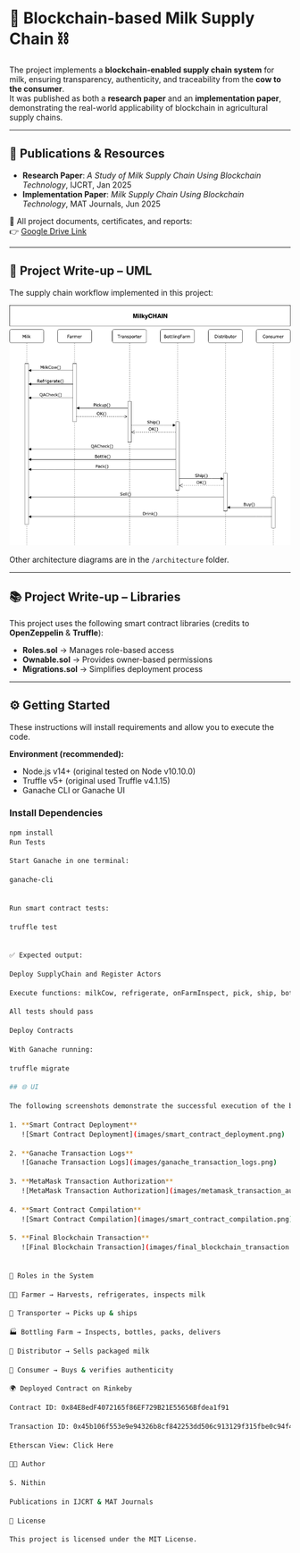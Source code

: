 # 🥛 Blockchain-based Milk Supply Chain ⛓️

The project implements a **blockchain-enabled supply chain system** for milk, ensuring transparency, authenticity, and traceability from the **cow to the consumer**.  
It was published as both a **research paper** and an **implementation paper**, demonstrating the real-world applicability of blockchain in agricultural supply chains.

---

## 📑 Publications & Resources
- **Research Paper**: *A Study of Milk Supply Chain Using Blockchain Technology*, IJCRT, Jan 2025  
- **Implementation Paper**: *Milk Supply Chain Using Blockchain Technology*, MAT Journals, Jun 2025  

📂 All project documents, certificates, and reports:  
👉 [Google Drive Link](https://drive.google.com/drive/folders/1YkcJH4HGull5lm_LbcP_VZj3QXKY8M-6?usp=drive_link)

---

## 📌 Project Write-up – UML
The supply chain workflow implemented in this project:  

![Sequence Diagram](architecture/UdacityMilkyCHAIN_Sequence_Diagram.png)  

Other architecture diagrams are in the `/architecture` folder.

---

## 📚 Project Write-up – Libraries
This project uses the following smart contract libraries (credits to **OpenZeppelin** & **Truffle**):
- **Roles.sol** → Manages role-based access  
- **Ownable.sol** → Provides owner-based permissions  
- **Migrations.sol** → Simplifies deployment process  

---

## ⚙️ Getting Started
These instructions will install requirements and allow you to execute the code.

**Environment (recommended):**
- Node.js v14+ (original tested on Node v10.10.0)  
- Truffle v5+ (original used Truffle v4.1.15)  
- Ganache CLI or Ganache UI  

### Install Dependencies
```bash
npm install
Run Tests

Start Ganache in one terminal:

ganache-cli


Run smart contract tests:

truffle test


✅ Expected output:

Deploy SupplyChain and Register Actors

Execute functions: milkCow, refrigerate, onFarmInspect, pick, ship, bottle, pack, delivery, sellItem, buy, consumer

All tests should pass

Deploy Contracts

With Ganache running:

truffle migrate

## 🌐 UI

The following screenshots demonstrate the successful execution of the blockchain-based milk supply chain system:

1. **Smart Contract Deployment**  
   ![Smart Contract Deployment](images/smart_contract_deployment.png)

2. **Ganache Transaction Logs**  
   ![Ganache Transaction Logs](images/ganache_transaction_logs.png)

3. **MetaMask Transaction Authorization**  
   ![MetaMask Transaction Authorization](images/metamask_transaction_authorization.png)

4. **Smart Contract Compilation**  
   ![Smart Contract Compilation](images/smart_contract_compilation.png)

5. **Final Blockchain Transaction**  
   ![Final Blockchain Transaction](images/final_blockchain_transaction.png)


🔑 Roles in the System

👨‍🌾 Farmer → Harvests, refrigerates, inspects milk

🚚 Transporter → Picks up & ships

🏭 Bottling Farm → Inspects, bottles, packs, delivers

🏪 Distributor → Sells packaged milk

🛒 Consumer → Buys & verifies authenticity

🌍 Deployed Contract on Rinkeby

Contract ID: 0x84E8edF4072165f86EF729B21E55656Bfdea1f91

Transaction ID: 0x45b106f553e9e94326b8cf842253dd506c913129f315fbe0c94f45be65d0af82

Etherscan View: Click Here

👨‍💻 Author

S. Nithin

Publications in IJCRT & MAT Journals

📜 License

This project is licensed under the MIT License.




